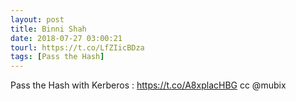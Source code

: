 ```yaml
---
layout: post
title: Binni Shah
date: 2018-07-27 03:00:21
tourl: https://t.co/LfZIicBDza
tags: [Pass the Hash]
---
```

Pass the Hash with Kerberos : https://t.co/A8xplacHBG  cc @mubix